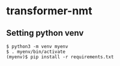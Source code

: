# transformer-nmt

## Setting python venv
```
$ python3 -m venv myenv
$ . myenv/bin/activate
(myenv)$ pip install -r requirements.txt
```
